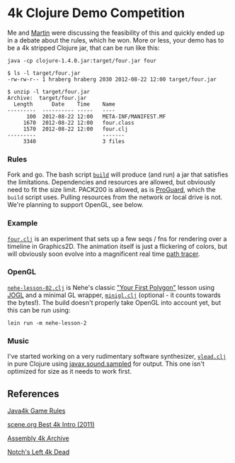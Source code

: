 # 4k Clojure Demo Competition


Me and [Martin](http://martinsprogrammingblog.blogspot.co.uk) were discussing the feasibility of this and quickly ended up in a debate about the rules, which he won.
More or less, your demo has to be a 4k stripped Clojure jar, that can be run like this:

    java -cp clojure-1.4.0.jar:target/four.jar four

    $ ls -l target/four.jar
    -rw-rw-r-- 1 hraberg hraberg 2030 2012-08-22 12:00 target/four.jar

    $ unzip -l target/four.jar
    Archive:  target/four.jar
      Length      Date    Time    Name
    ---------  ---------- -----   ----
          100  2012-08-22 12:00   META-INF/MANIFEST.MF
         1670  2012-08-22 12:00   four.class
         1570  2012-08-22 12:00   four.clj
    ---------                     -------
         3340                     3 files


### Rules

Fork and go. The bash script [`build`](https://github.com/hraberg/four/blob/master/build) will produce (and run) a jar that satisfies the limitations.
Dependencies and resources are allowed, but obviously need to fit the size limit. PACK200 is allowed, as is [ProGuard](http://proguard.sourceforge.net/), which the `build` script uses. Pulling resources from the network or local drive is not. We're planning to support OpenGL, see below.


### Example

[`four.clj`](https://github.com/hraberg/four/blob/master/src/four.clj) is an experiment that sets up a few seqs / fns for rendering over a timeline in Graphics2D.
The animation itself is just a flickering of colors, but will obviously soon evolve into a magnificent real time [path tracer](http://www.kevinbeason.com/smallpt/).


### OpenGL

[`nehe-lesson-02.clj`](https://github.com/hraberg/four/blob/master/test/nehe_lesson_2.clj) is Nehe's classic ["Your First Polygon"](http://nehe.gamedev.net/tutorial/your_first_polygon/13002/) lesson using [JOGL](http://jogamp.org/jogl/www/) and a minimal GL wrapper, [`minigl.clj`](https://github.com/hraberg/four/blob/master/test/minigl.clj) (optional - it counts towards the bytes!). The build doesn't properly take OpenGL into account yet, but this can be run using:

    lein run -m nehe-lesson-2


### Music

I've started working on a very rudimentary software synthesizer, [`vlead.clj`](https://github.com/hraberg/four/blob/master/test/vlead.clj) in pure Clojure using [javax.sound.sampled](http://www.jsresources.org/index.html) for output. This one isn't optimized for size as it needs to work first.


## References

[Java4k Game Rules](http://www.java4k.com/index.php?action=view&page=rulesjudg)

[scene.org Best 4k Intro (2011)](http://awards.scene.org/awards.php?year=2011&cat=10)

[Assembly 4k Archive](http://archive.assembly.org/2011/4k-intro)

[Notch's Left 4k Dead](http://www.mojang.com/notch/j4k/l4kd/)
